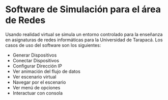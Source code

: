 # Software de Simulación para el área de Redes
Usando realidad virtual se simula un entorno controlado para la enseñanza en asignaturas de redes informáticas para la Universidad de Tarapacá.
Los casos de uso del software son los siguientes:
* Generar Dispositivos
* Conectar Dispositivos
* Configurar Dirección IP
* Ver animación del flujo de datos
* Ver escenario virtual
* Navegar por el escenario
* Ver menú de opciones
* Interactuar con consola
